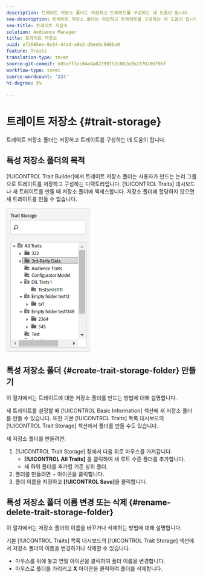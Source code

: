 ```yaml
---
description: 트레이트 저장소 폴더는 저장하고 트레이트를 구성하는 데 도움이 됩니다.
seo-description: 트레이트 저장소 폴더는 저장하고 트레이트를 구성하는 데 도움이 됩니다.
seo-title: 트레이트 저장소
solution: Audience Manager
title: 트레이트 저장소
uuid: e72685ee-0c64-44a4-a8e2-d6ee5c968ba0
feature: Traits
translation-type: tm+mt
source-git-commit: e05eff3cc04e4a82399752c862e2b2370286f96f
workflow-type: tm+mt
source-wordcount: '224'
ht-degree: 5%

---
```



# 트레이트 저장소 {#trait-storage}

트레이트 저장소 폴더는 저장하고 트레이트를 구성하는 데 도움이 됩니다.

<!-- c_tb_storage.xml -->

## 특성 저장소 폴더의 목적

[!UICONTROL Trait Builder]에서 트레이트 저장소 폴더는 사용자가 만드는 논리 그룹으로 트레이트를 저장하고 구성하는 디렉토리입니다. [!UICONTROL Traits] 대시보드나 새 트레이트를 만들 때 저장소 폴더에 액세스합니다. 저장소 폴더에 할당하지 않으면 새 트레이트를 만들 수 없습니다.

![](assets/tb_storage.png)

## 특성 저장소 폴더 {#create-trait-storage-folder} 만들기

이 절차에서는 트레이트에 대한 저장소 폴더를 만드는 방법에 대해 설명합니다.

<!-- t_tb_create_storage.xml -->

새 트레이트를 설정할 때 [!UICONTROL Basic Information] 섹션에 새 저장소 폴더를 만들 수 있습니다. 또한 기본 [!UICONTROL Traits] 목록 대시보드의 [!UICONTROL Trait Storage] 섹션에서 폴더를 만들 수도 있습니다.

새 저장소 폴더를 만들려면:

1. [!UICONTROL Trait Storage] 창에서 다음 위로 마우스를 가져갑니다.
   * **[!UICONTROL All Traits]** 를 클릭하여 새 루트 수준 폴더를 추가합니다.
   * 새 하위 폴더를 추가할 기존 상위 폴더.
1. 폴더를 만들려면 + 아이콘을 클릭합니다.
1. 폴더 이름을 지정하고 **[!UICONTROL Save]**&#x200B;을 클릭합니다.

## 특성 저장소 폴더 이름 변경 또는 삭제 {#rename-delete-trait-storage-folder}

이 절차에서는 저장소 폴더의 이름을 바꾸거나 삭제하는 방법에 대해 설명합니다.

<!-- t_tb_rename_delete_storage.xml -->

기본 [!UICONTROL Traits] 목록 대시보드의 [!UICONTROL Trait Storage] 섹션에서 저장소 폴더의 이름을 변경하거나 삭제할 수 있습니다.

* 마우스를 위에 놓고 연필 아이콘을 클릭하여 폴더 이름을 변경합니다.
* 마우스로 폴더를 가리키고 **X** 아이콘을 클릭하여 폴더를 삭제합니다.